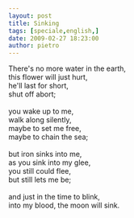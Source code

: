 ```yaml
---
layout: post
title: Sinking
tags: [speciale,english,]
date: 2009-02-27 18:23:00
author: pietro
---
```

There's no more water in the earth,<br/>this flower will just hurt,<br/>he'll last for short,<br/>shut off abort;<br/><br/>you wake up to me,<br/>walk along silently,<br/>maybe to set me free,<br/>maybe to chain the sea;<br/><br/>but iron sinks into me,<br/>as you sink into my glee,<br/>you still could flee,<br/>but still lets me be;<br/><br/>and just in the time to blink,<br/>into my blood, the moon will sink.
